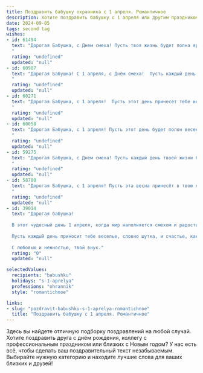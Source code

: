 ```yaml
---
title: Поздравить бабушку охранника с 1 апреля. Романтичное
description: Хотите поздравить бабушку с 1 апреля или другим праздником? Наш ИИ создаст незабываемое поздравление, а вы обязательно выделитесь среди других.  
date: 2024-09-05
tags: second tag
wishes:
- id: 61494
  text: "Дорогая Бабушка, с Днем смеха! Пусть твоя жизнь будет полна ярких красок, как весенний букет, а любовь близких защищает тебя как самый верный охранник.
  "
  rating: "undefined"
  updated: "null"
- id: 60987
  text: "Дорогая Бабушка! С 1 апреля, с Днём смеха!  Пусть каждый день твоей жизни, как смешной анекдот, станет добрым, весёлым и полным радости! Твой внук, твой охранник, всегда рядом, чтобы защитить тебя от всех печалей.
  "
  rating: "undefined"
  updated: "null"
- id: 60271
  text: "Дорогая Бабушка, с 1 апреля!  Пусть этот день принесет тебе не только улыбки и веселье, но и  чувство защищенности, как от надежного охранника, которого ты сама и выбрала - своей мудрости и любви.
  "
  rating: "undefined"
  updated: "null"
- id: 60058
  text: "Дорогая Бабушка, с 1 апреля! Пусть этот день будет полон весенних цветов, радостных улыбок и приятных сюрпризов. Ты - наш надежный защитник, хранитель семейного очага и настоящая героиня. Желаю тебе крепкого здоровья, благополучия и бесконечной любви.
  "
  rating: "undefined"
  updated: "null"
- id: 59275
  text: "Дорогая Бабушка, с Днем смеха! Пусть каждый день твоей жизни будет наполнен радостью и любовью, как  тебе это удается делать с нашей безопасностью.  Ты - наш главный охранник, и не только от беды, но и от хандры. Пусть же улыбка никогда не сходит с твоего лица, а сердце всегда будет  спокойно и тепло.
  "
  rating: "undefined"
  updated: "null"
- id: 58780
  text: "Дорогая Бабушка, с 1 апреля! Пусть эта весна принесёт в твою жизнь больше света, радости и поводов для улыбки. Твоя сила и мудрость – настоящая защита, как щит от любых невзгод. Спасибо, что ты всегда рядом, как надежный охранник нашего счастья. С любовью и благодарностью!
  "
  rating: "undefined"
  updated: "null"
- id: 39014
  text: "Дорогая бабушка!
  
  В этот чудесный день 1 апреля, когда мир наполняется смехом и радостью, хочу поздравить тебя с праздником! Как охранник нашего семейного счастья, ты всегда бережно охраняешь тепло и уют, наполняя наши сердца любовью.
  
  Пусть каждый день приносит тебе веселье, словно шутка, и счастье, как яркое весеннее солнышко. Спасибо за твою мудрость и заботу, которыми ты щедро делишься с нами. Пусть в жизни будет больше легкости и улыбок, а наши теплыми воспоминаниями всегда согревают тебя.
  
  С любовью и нежностью, твой внук."
  rating: "0"
  updated: "null"

selectedValues:
  recipients: "babushku"
  holidays: "s-1-aprelya"
  professions: "ohrannik"
  style: "romantichnoe"

links:
- slug: "pozdravit-babushku-s-1-aprelya-romantichnoe"
  title: "Поздравить бабушку с 1 апреля. Романтичное"
---
```


Здесь вы найдете отличную подборку поздравлений на любой случай. 
Хотите поздравить друга с днём рождения, коллегу с профессиональным праздником или близких с Новым годом? У нас есть всё, чтобы сделать ваш поздравительный текст незабываемым. Выбирайте нужную категорию и находите лучшие слова для ваших близких и друзей!
